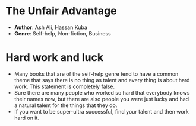 # The Unfair Advantage
- **Author**: Ash Ali, Hassan Kuba
- **Genre**: Self-help, Non-fiction, Business

# Hard work and luck
- Many books that are of the self-help genre tend to have a common theme that says there is no thing as talent and every thing is about hard work. This statement is completely false.
- Sure there are many people who worked so hard that everybody knows their names now, but there are also people you were just lucky and had a natural talent for the things that they do.
- If you want to be super-ultra successful, find your talent and then work hard on it.